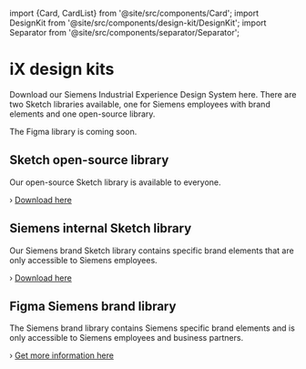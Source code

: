 import {Card, CardList} from '@site/src/components/Card';
import DesignKit from '@site/src/components/design-kit/DesignKit';
import Separator from '@site/src/components/separator/Separator';

# iX design kits

Download our Siemens Industrial Experience Design System here. There are two Sketch libraries available, one for Siemens employees with brand elements and one open-source library.

The Figma library is coming soon.

<CardList>
  <Card label="Sketch open-source library" isPrimary={true} autoWidth link="design-kit#sketch-open-source-library" />
  <Card label="Sketch Siemens brand library" autoWidth link="design-kit#siemens-internal-sketch-library" />
  <Card label="Figma library coming soon" autoWidth link="design-kit#siemens-figma-library" />
</CardList>

<Separator />

<DesignKit />

<Separator />

## Sketch open-source library

Our open-source Sketch library is available to everyone.

› [Download here](/files/sketch.zip)

## Siemens internal Sketch library

Our Siemens brand Sketch library contains specific brand elements that are only accessible to Siemens employees.

› [Download here](https://siemens-ix.code.siemens.io/ix-brand-theme/sketch.zip)

## Figma Siemens brand library

The Siemens brand library contains Siemens specific brand elements and is only accessible to Siemens employees and business partners.

› [Get more information here](https://siemens-ix.code.siemens.io/ix-brand-theme/)
